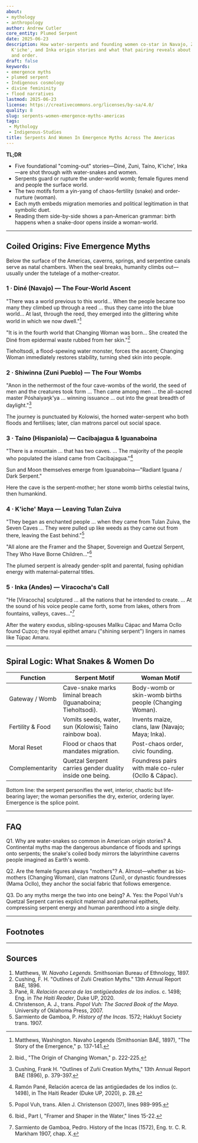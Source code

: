 ```yaml
---
about:
- mythology
- anthropology
author: Andrew Cutler
core_entity: Plumed Serpent
date: 2025-06-23
description: How water-serpents and founding women co-star in Navajo, Zuni, Taíno,
  K'iche', and Inka origin stories and what that pairing reveals about birth, chaos,
  and order.
draft: false
keywords:
- emergence myths
- plumed serpent
- Indigenous cosmology
- divine femininity
- flood narratives
lastmod: 2025-06-23
license: https://creativecommons.org/licenses/by-sa/4.0/
quality: 8
slug: serpents-women-emergence-myths-americas
tags:
 - Mythology
 - Indigenous-Studies
title: Serpents And Women In Emergence Myths Across The Americas
---
```


**TL;DR**

- Five foundational "coming-out" stories—Diné, Zuni, Taíno, K'iche', Inka—are shot through with water-snakes and women.
- Serpents guard or rupture the under-world womb; female figures mend and people the surface world.
- The two motifs form a yin-yang of chaos-fertility (snake) and order-nurture (woman).
- Each myth embeds migration memories and political legitimation in that symbolic duet.
- Reading them side-by-side shows a pan-American grammar: birth happens when a snake-door opens inside a woman-world.

---

## Coiled Origins: Five Emergence Myths

Below the surface of the Americas, caverns, springs, and serpentine canals serve as natal chambers. When the seal breaks, humanity climbs out—usually under the tutelage of a mother-creator.

### 1 · Diné (Navajo) — The Four-World Ascent

"There was a world previous to this world… When the people became too many they climbed up through a reed … thus they came into the blue world… At last, through the reed, they emerged into the glittering white world in which we now dwell."[^1]

"It is in the fourth world that Changing Woman was born… She created the Diné from epidermal waste rubbed from her skin."[^2]

Tieholtsodi, a flood-spewing water monster, forces the ascent; Changing Woman immediately restores stability, turning shed skin into people.

### 2 · Shiwinna (Zuni Pueblo) — The Four Wombs

"Anon in the nethermost of the four cave-wombs of the world, the seed of men and the creatures took form … Then came among men … the all-sacred master Póshaiyaŋk'ya … winning issuance … out into the great breadth of daylight."[^3]

The journey is punctuated by Kolowisi, the horned water-serpent who both floods and fertilises; later, clan matrons parcel out social space.

### 3 · Taíno (Hispaniola) — Cacibajagua & Iguanaboina

"There is a mountain … that has two caves. … The majority of the people who populated the island came from Cacibajagua."[^4]

Sun and Moon themselves emerge from Iguanaboina—"Radiant Iguana / Dark Serpent."

Here the cave is the serpent-mother; her stone womb births celestial twins, then humankind.

### 4 · K'iche' Maya — Leaving Tulan Zuiva

"They began as enchanted people … when they came from Tulan Zuiva, the Seven Caves … They were pulled up like weeds as they came out from there, leaving the East behind."[^5]

"All alone are the Framer and the Shaper, Sovereign and Quetzal Serpent, They Who Have Borne Children…"[^6]

The plumed serpent is already gender-split and parental, fusing ophidian energy with maternal-paternal titles.

### 5 · Inka (Andes) — Viracocha's Call

"He [Viracocha] sculptured … all the nations that he intended to create. … At the sound of his voice people came forth, some from lakes, others from fountains, valleys, caves…"[^7]

After the watery exodus, sibling-spouses Mallku Cápac and Mama Ocllo found Cuzco; the royal epithet amaru ("shining serpent") lingers in names like Túpac Amaru.

---

## Spiral Logic: What Snakes & Women Do

| Function | Serpent Motif | Woman Motif |
|----------|---------------|-------------|
| Gateway / Womb | Cave-snake marks liminal breach (Iguanaboina; Tieholtsodi). | Body-womb or skin-womb births people (Changing Woman). |
| Fertility & Food | Vomits seeds, water, sun (Kolowisi; Taíno rainbow boa). | Invents maize, clans, law (Navajo; Maya; Inka). |
| Moral Reset | Flood or chaos that mandates migration. | Post-chaos order, civic founding. |
| Complementarity | Quetzal Serpent carries gender duality inside one being. | Foundress pairs with male co-ruler (Ocllo & Cápac). |

Bottom line: the serpent personifies the wet, interior, chaotic but life-bearing layer; the woman personifies the dry, exterior, ordering layer. Emergence is the splice point.

---

## FAQ

Q1. Why are water-snakes so common in American origin stories?
A. Continental myths map the dangerous abundance of floods and springs onto serpents; the snake's coiled body mirrors the labyrinthine caverns people imagined as Earth's womb.

Q2. Are the female figures always "mothers"?
A. Almost—whether as bio-mothers (Changing Woman), clan matrons (Zuni), or dynastic foundresses (Mama Ocllo), they anchor the social fabric that follows emergence.

Q3. Do any myths merge the two into one being?
A. Yes: the Popol Vuh's Quetzal Serpent carries explicit maternal and paternal epithets, compressing serpent energy and human parenthood into a single deity.

---

## Footnotes

[^1]: Matthews, Washington. Navaho Legends (Smithsonian BAE, 1897), "The Story of the Emergence," p. 137-141.
[^2]: Ibid., "The Origin of Changing Woman," p. 222-225.
[^3]: Cushing, Frank H. "Outlines of Zuñi Creation Myths," 13th Annual Report BAE (1896), p. 379-397.
[^4]: Ramón Pané, Relación acerca de las antigüedades de los indios (c. 1498), in The Haiti Reader (Duke UP, 2020), p. 28.
[^5]: Popol Vuh, trans. Allen J. Christenson (2007), lines 989-995.
[^6]: Ibid., Part I, "Framer and Shaper in the Water," lines 15-22.
[^7]: Sarmiento de Gamboa, Pedro. History of the Incas (1572), Eng. tr. C. R. Markham 1907, chap. X.

---

## Sources

1. Matthews, W. *Navaho Legends*. Smithsonian Bureau of Ethnology, 1897.
2. Cushing, F. H. "Outlines of Zuñi Creation Myths." 13th Annual Report BAE, 1896.
3. Pané, R. *Relación acerca de las antigüedades de los indios*. c. 1498; Eng. in *The Haiti Reader*, Duke UP, 2020.
4. Christenson, A. J., trans. *Popol Vuh: The Sacred Book of the Maya*. University of Oklahoma Press, 2007.
5. Sarmiento de Gamboa, P. *History of the Incas*. 1572; Hakluyt Society trans. 1907.